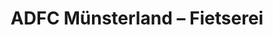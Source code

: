---
title: "ADFC Münsterland – Fietserei"
url: /muenster/adfc-muensterland-fietserei/
shop: Fahrrad
---